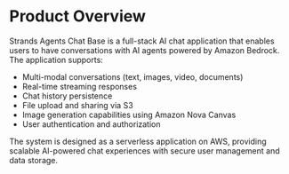 # Product Overview

Strands Agents Chat Base is a full-stack AI chat application that enables users to have conversations with AI agents powered by Amazon Bedrock. The application supports:

- Multi-modal conversations (text, images, video, documents)
- Real-time streaming responses
- Chat history persistence
- File upload and sharing via S3
- Image generation capabilities using Amazon Nova Canvas
- User authentication and authorization

The system is designed as a serverless application on AWS, providing scalable AI-powered chat experiences with secure user management and data storage.